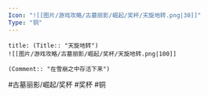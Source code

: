 ```yaml
---
Icon: "![[图片/游戏攻略/古墓丽影/崛起/奖杯/天旋地转.png|30]]"
Type: "铜"
---
```

```ad-common-bronze-trophy
title: (Title:: "天旋地转")
![[图片/游戏攻略/古墓丽影/崛起/奖杯/天旋地转.png|100]]

(Comment:: "在雪崩之中存活下来")
```

#古墓丽影/崛起/奖杯 #奖杯 #铜
